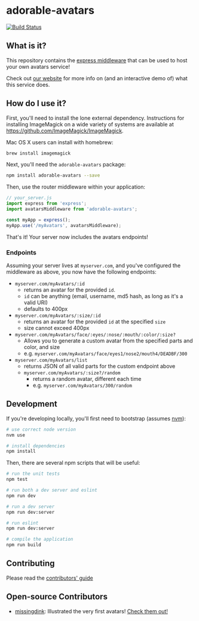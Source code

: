 # adorable-avatars
[![Build Status](https://travis-ci.org/adorableio/avatars-api-middleware.svg)](https://travis-ci.org/adorableio/avatars-api-middleware)

## What is it?
This repository contains the [express middleware](https://expressjs.com/en/guide/using-middleware.html#middleware.router) that can be used to host your own avatars service!

Check out [our website](http://avatars.adorable.io/) for more info on (and an interactive demo of) what this service does.

## How do I use it?
First, you'll need to install the lone external dependency. Instructions for installing ImageMagick on a wide variety of systems are available at https://github.com/ImageMagick/ImageMagick.

Mac OS X users can install with homebrew:

```bash
brew install imagemagick
```

Next, you'll need the `adorable-avatars` package:

```bash
npm install adorable-avatars --save
```

Then, use the router middleware within your application:

```js
// your_server.js
import express from 'express';
import avatarsMiddleware from 'adorable-avatars';

const myApp = express();
myApp.use('/myAvatars', avatarsMiddleware);
```

That's it! Your server now includes the avatars endpoints!

### Endpoints
Assuming your server lives at `myserver.com`, and you've configured the middleware as above, you now have the following endpoints:

* `myserver.com/myAvatars/:id`
    * returns an avatar for the provided `id`.
    * `id` can be anything (email, username, md5 hash, as long as it's a valid URI)
    * defaults to 400px
* `myserver.com/myAvatars/:size/:id`
    * returns an avatar for the provided `id` at the specified `size`
    * size cannot exceed 400px
* `myserver.com/myAvatars/face/:eyes/:nose/:mouth/:color/:size?`
    * Allows you to generate a custom avatar from the specified parts and color, and size
    * e.g. `myserver.com/myAvatars/face/eyes1/nose2/mouth4/DEADBF/300`
* `myserver.com/myAvatars/list`
    * returns JSON of all valid parts for the custom endpoint above
  * `myserver.com/myAvatars/:size?/random`
      * returns a random avatar, different each time
      * e.g. `myserver.com/myAvatars/300/random`


## Development
If you're developing locally, you'll first need to bootstrap (assumes [nvm](https://github.com/creationix/nvm)):

```bash
# use correct node version
nvm use

# install dependencies
npm install
```

Then, there are several npm scripts that will be useful:

```bash
# run the unit tests
npm test

# run both a dev server and eslint
npm run dev

# run a dev server
npm run dev:server

# run eslint
npm run dev:server

# compile the application
npm run build
```

## Contributing

Please read the [contributors' guide](CONTRIBUTING.md)

## Open-source Contributors

* [missingdink](https://twitter.com/missingdink): Illustrated the very first avatars! [Check them out!](http://api.adorable.io/avatar/hi_mom)
